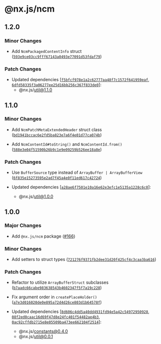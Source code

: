 # @nx.js/ncm

## 1.2.0

### Minor Changes

- Add `NcmPackagedContentInfo` struct ([`593e9ce03cc9fff67143a0493e77091d53fdaf79`](https://github.com/TooTallNate/nx.js/commit/593e9ce03cc9fff67143a0493e77091d53fdaf79))

### Patch Changes

- Updated dependencies [[`f5bfcf978e1a2c62777aa48f7c1572f641959eaf`](https://github.com/TooTallNate/nx.js/commit/f5bfcf978e1a2c62777aa48f7c1572f641959eaf), [`6dfd58335f3a06277ee25d16bb256c367f833de0`](https://github.com/TooTallNate/nx.js/commit/6dfd58335f3a06277ee25d16bb256c367f833de0)]:
  - @nx.js/util@1.1.0

## 1.1.0

### Minor Changes

- Add `NcmPatchMetaExtendedHeader` struct class ([`bd1941bccac6e2fd5ba823e7a6f4e01d77ca074b`](https://github.com/TooTallNate/nx.js/commit/bd1941bccac6e2fd5ba823e7a6f4e01d77ca074b))

- Add `NcmContentId#toString()` and `NcmContentId.from()` ([`588e3e04f51590b26b9c1e9e09259b526ee18a8e`](https://github.com/TooTallNate/nx.js/commit/588e3e04f51590b26b9c1e9e09259b526ee18a8e))

### Patch Changes

- Use `BufferSource` type instead of `ArrayBuffer | ArrayBufferView` ([`6f835e15273595e2ad7f45a4e0f11ed617c42724`](https://github.com/TooTallNate/nx.js/commit/6f835e15273595e2ad7f45a4e0f11ed617c42724))

- Updated dependencies [[`a28ae6f7501e10a16e62e3efc1e5135a1228c6c0`](https://github.com/TooTallNate/nx.js/commit/a28ae6f7501e10a16e62e3efc1e5135a1228c6c0)]:
  - @nx.js/util@1.0.0

## 1.0.0

### Major Changes

- Add `@nx.js/ncm` package ([#166](https://github.com/TooTallNate/nx.js/pull/166))

### Minor Changes

- Add setters to struct types ([`721276f9371fb2dee31d20f425cf4c3caa3ba616`](https://github.com/TooTallNate/nx.js/commit/721276f9371fb2dee31d20f425cf4c3caa3ba616))

### Patch Changes

- Refactor to utilize `ArrayBufferStruct` subclasses ([`b7aadc66cabe983638543b4602347f5f7a19c228`](https://github.com/TooTallNate/nx.js/commit/b7aadc66cabe983638543b4602347f5f7a19c228))

- Fix argument order in `createPlaceHolder()` ([`a7e3d016020de0e895a72d4d26ce803d1b64578f`](https://github.com/TooTallNate/nx.js/commit/a7e3d016020de0e895a72d4d26ce803d1b64578f))

- Updated dependencies [[`8d606c4dd5a40dd4931fd94e5a42c54972950928`](https://github.com/TooTallNate/nx.js/commit/8d606c4dd5a40dd4931fd94e5a42c54972950928), [`08f2ed0caac16d69f47d8e24fc401f54482ae4b3`](https://github.com/TooTallNate/nx.js/commit/08f2ed0caac16d69f47d8e24fc401f54482ae4b3), [`0ac92cffdb2715e8e05509ba473ee662104f2514`](https://github.com/TooTallNate/nx.js/commit/0ac92cffdb2715e8e05509ba473ee662104f2514)]:
  - @nx.js/constants@0.4.0
  - @nx.js/util@0.0.1

